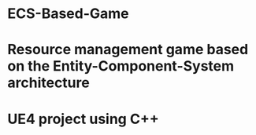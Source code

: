 # ECS-Based-Game
# Resource management game based on the Entity-Component-System architecture
# UE4 project using C++

